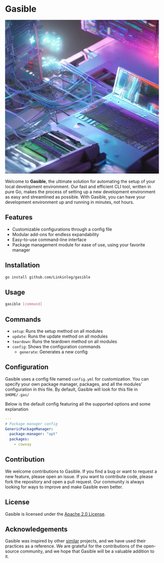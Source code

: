 # Gasible 
![Gasible logo](https://raw.githubusercontent.com/Linkinlog/Gasible/development/.github/logo.jpeg)

Welcome to **Gasible**, the ultimate solution for automating the setup of your local development environment. Our fast and efficient CLI tool, written in pure Go, makes the process of setting up a new development environment as easy and streamlined as possible. With Gasible, you can have your development environment up and running in minutes, not hours.

## Features
- Customizable configurations through a config file
- Modular add-ons for endless expandability
- Easy-to-use command-line interface
- Package management module for ease of use, using your favorite manager

## Installation
```bash
go install github.com/Linkinlog/gasible
```

## Usage
```bash
gasible [command]
```

## Commands

- `setup`: Runs the setup method on all modules
- `update`: Runs the update method on all modules
- `teardown`: Runs the teardown method on all modules
- `config`: Shows the configuration commands
  - `generate`: Generates a new config

## Configuration

Gasible uses a config file named `config.yml` for customization.
You can specify your own package manager, packages, and all the modules' configuration in this file.
By default, Gasible will look for this file in `$HOME/.gas/`

Below is the default config featuring all the supported options and some explanation

```YAML
---
# Package manager config
GenericPackageManager:
  package-manager: "apt"
  packages:
    - cowsay
```

## Contribution
We welcome contributions to Gasible. If you find a bug or want to request a new feature, please open an issue. If you want to contribute code, please fork the repository and open a pull request. Our community is always looking for ways to improve and make Gasible even better.

## License
Gasible is licensed under the [Apache 2.0 License](https://www.apache.org/licenses/LICENSE-2.0).

## Acknowledgements
Gasible was inspired by other [similar](https://github.com/ansible/ansible) projects, and we have used their practices as a reference. We are grateful for the contributions of the open-source community, and we hope that Gasible will be a valuable addition to it.
